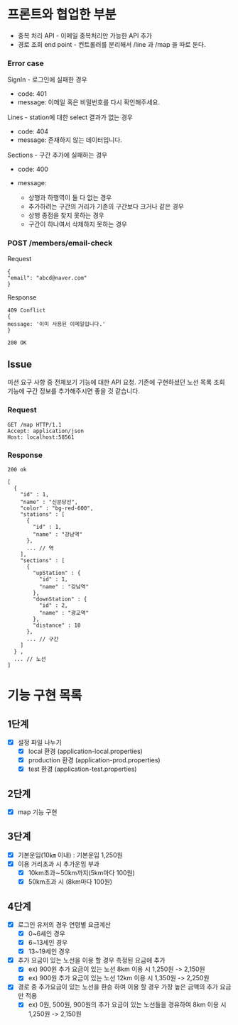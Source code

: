 # 프론트와 협업한 부분
- 중복 처리 API - 이메일 중복처리만 가능한 API 추가
- 경로 조회 end point - 컨트롤러를 분리해서 /line 과 /map 을 따로 둔다.
### Error case
SignIn - 로그인에 실패한 경우

- code: 401
- message: 이메일 혹은 비밀번호를 다시 확인해주세요.

Lines - station에 대한 select 결과가 없는 경우

- code: 404
- message: 존재하지 않는 데이터입니다.

Sections - 구간 추가에 실패하는 경우
- code: 400
- message:

  - 상행과 하행역이 둘 다 없는 경우
  - 추가하려는 구간의 거리가 기존의 구간보다 크거나 같은 경우
  - 상행 종점을 찾지 못하는 경우
  - 구간이 하나여서 삭제하지 못하는 경우


### POST /members/email-check

Request
```
{
"email": "abcd@naver.com"
}
```
Response
```
409 Conflict
{
message: '이미 사용된 이메일입니다.'
}
```
```
200 OK
```

## Issue
미션 요구 사항 중 전체보기 기능에 대한 API 요청.
기존에 구현하셨던 노선 목록 조회 기능에 구간 정보를 추가해주시면 좋을 것 같습니다.

### Request
```
GET /map HTTP/1.1
Accept: application/json
Host: localhost:58561
```
### Response
```
200 ok

[ 
  {
    "id" : 1,
    "name" : "신분당선",
    "color" : "bg-red-600",
    "stations" : [ 
      {
        "id" : 1,
        "name" : "강남역"
      }, 
      ... // 역
    ],
    "sections" : [ 
      {
        "upStation" : {
          "id" : 1,
          "name" : "강남역"
        },
        "downStation" : {
          "id" : 2,
          "name" : "광교역"
        },
        "distance" : 10
      }, 
      ... // 구간
    ]
  } , 
  ... // 노선
]
```



# 기능 구현 목록

## 1단계
- [x] 설정 파일 나누기
    - [x] local 환경 (application-local.properties)
    - [x] production 환경 (application-prod.properties)
    - [x] test 환경 (application-test.properties)
    
## 2단계
- [x] map 기능 구현 

## 3단계
- [x] 기본운임(10㎞ 이내) : 기본운임 1,250원 
- [x] 이용 거리초과 시 추가운임 부과
    - [x] 10km초과∼50km까지(5km마다 100원)
    - [x] 50km초과 시 (8km마다 100원)

## 4단계
- [x] 로그인 유저의 경우 연령별 요금계산
    - [x] 0~6세인 경우
    - [x] 6~13세인 경우
    - [x] 13~19세인 경우
- [x] 추가 요금이 있는 노선을 이용 할 경우 측정된 요금에 추가
    - [x] ex) 900원 추가 요금이 있는 노선 8km 이용 시 1,250원 -> 2,150원
    - [x] ex) 900원 추가 요금이 있는 노선 12km 이용 시 1,350원 -> 2,250원
- [x] 경로 중 추가요금이 있는 노선을 환승 하여 이용 할 경우 가장 높은 금액의 추가 요금만 적용
    - [x] ex) 0원, 500원, 900원의 추가 요금이 있는 노선들을 경유하여 8km 이용 시 1,250원 -> 2,150원